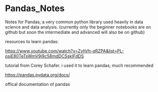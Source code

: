 # Pandas_Notes
Notes for Pandas; a very common python library used heavily in data science and data analysis. (currently only the beginner notebooks are on github but soon the intermediate and advanced will also be on github)

resources to learn pandas:

https://www.youtube.com/watch?v=ZyhVh-qRZPA&list=PL-osiE80TeTsWmV9i9c58mdDCSskIFdDS

tutorial from Corey Schafer. i used it to learn pandas; much recommended 

https://pandas.pydata.org/docs/

offical documentation of pandas
